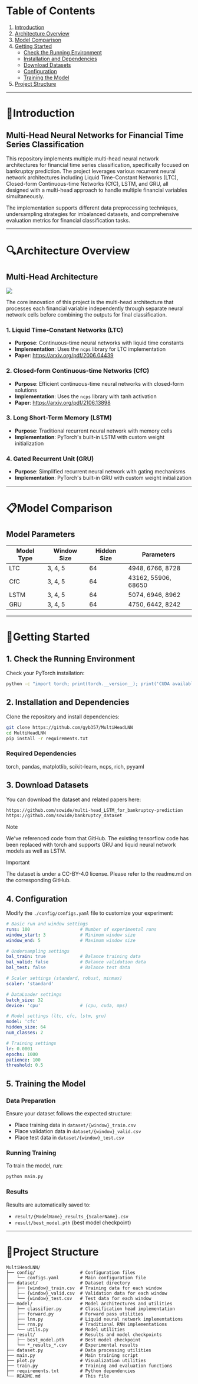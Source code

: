 # Table of Contents

1. [Introduction](#introduction)
2. [Architecture Overview](#architecture-overview)
3. [Model Comparison](#model-comparison)
4. [Getting Started](#getting-started)
   * [Check the Running Environment](#1-check-the-running-environment)
   * [Installation and Dependencies](#2-installation-and-dependencies)
   * [Download Datasets](#3-download-datasets)
   * [Configuration](#4-configuration)
   * [Training the Model](#5-training-the-model)
5. [Project Structure](#project-structure)

---

# 📑Introduction

## Multi-Head Neural Networks for Financial Time Series Classification

This repository implements multiple multi-head neural network architectures for financial time series classification, specifically focused on bankruptcy prediction. The project leverages various recurrent neural network architectures including Liquid Time-Constant Networks (LTC), Closed-form Continuous-time Networks (CfC), LSTM, and GRU, all designed with a multi-head approach to handle multiple financial variables simultaneously.

The implementation supports different data preprocessing techniques, undersampling strategies for imbalanced datasets, and comprehensive evaluation metrics for financial classification tasks.

---

# 🔍Architecture Overview

## Multi-Head Architecture

<img src="assets/architecture.png">

The core innovation of this project is the multi-head architecture that processes each financial variable independently through separate neural network cells before combining the outputs for final classification. 

### 1. Liquid Time-Constant Networks (LTC)
- **Purpose**: Continuous-time neural networks with liquid time constants
- **Implementation**: Uses the `ncps` library for LTC implementation
- **Paper**: https://arxiv.org/pdf/2006.04439

### 2. Closed-form Continuous-time Networks (CfC)
- **Purpose**: Efficient continuous-time neural networks with closed-form solutions
- **Implementation**: Uses the `ncps` library with tanh activation
- **Paper**: https://arxiv.org/pdf/2106.13898

### 3. Long Short-Term Memory (LSTM)
- **Purpose**: Traditional recurrent neural network with memory cells
- **Implementation**: PyTorch's built-in LSTM with custom weight initialization

### 4. Gated Recurrent Unit (GRU)
- **Purpose**: Simplified recurrent neural network with gating mechanisms
- **Implementation**: PyTorch's built-in GRU with custom weight initialization

---

# 📋Model Comparison

## Model Parameters

<div align="center">

| Model Type | Window Size | Hidden Size | Parameters |
|------------|-------------|-------------|------------|
| LTC        | 3, 4, 5     | 64          | 4948, 6766, 8728 |
| CfC        | 3, 4, 5     | 64          | 43162, 55906, 68650 |
| LSTM       | 3, 4, 5     | 64          | 5074, 6946, 8962 |
| GRU        | 3, 4, 5     | 64          | 4750, 6442, 8242 |

</div>

---

# 🔨Getting Started

## 1. Check the Running Environment

Check your PyTorch installation:
```bash
python -c "import torch; print(torch.__version__); print('CUDA available:', torch.cuda.is_available())"
```

## 2. Installation and Dependencies

Clone the repository and install dependencies:

```bash
git clone https://github.com/gyb357/MultiHeadLNN
cd MultiHeadLNN
pip install -r requirements.txt
```

### Required Dependencies

torch, pandas, matplotlib, scikit-learn, ncps, rich, pyyaml

## 3. Download Datasets

You can download the dataset and related papers here:

```bash
https://github.com/sowide/multi-head_LSTM_for_bankruptcy-prediction
https://github.com/sowide/bankruptcy_dataset
```

 > [!Note]
 > We've referenced code from that GitHub.
 > The existing tensorflow code has been replaced with torch and supports GRU and liquid neural network models as well as LSTM.

 > [!IMPORTANT]
 > The dataset is under a CC-BY-4.0 license.
 > Please refer to the readme.md on the corresponding GitHub.


## 4. Configuration

Modify the `./config/configs.yaml` file to customize your experiment:

```yaml
# Basic run and window settings
runs: 100                   # Number of experimental runs
window_start: 3             # Minimum window size
window_end: 5               # Maximum window size

# Undersampling settings
bal_train: true             # Balance training data
bal_valid: false            # Balance validation data
bal_test: false             # Balance test data

# Scaler settings (standard, robust, minmax)
scaler: 'standard'

# DataLoader settings
batch_size: 32
device: 'cpu'               # (cpu, cuda, mps)

# Model settings (ltc, cfc, lstm, gru)
model: 'cfc'
hidden_size: 64
num_classes: 2

# Training settings
lr: 0.0001
epochs: 1000
patience: 100
threshold: 0.5
```

## 5. Training the Model

### Data Preparation

Ensure your dataset follows the expected structure:
- Place training data in `dataset/{window}_train.csv`
- Place validation data in `dataset/{window}_valid.csv`
- Place test data in `dataset/{window}_test.csv`

### Running Training

To train the model, run:

```bash
python main.py
```

### Results

Results are automatically saved to:
- `result/{ModelName}_results_{ScalerName}.csv`
- `result/best_model.pth` (best model checkpoint)

---

# 📁Project Structure

```
MultiHeadLNN/
├── config/                 # Configuration files
│   └── configs.yaml        # Main configuration file
├── dataset/                # Dataset directory
│   ├── {window}_train.csv  # Training data for each window
│   ├── {window}_valid.csv  # Validation data for each window
│   └── {window}_test.csv   # Test data for each window
├── model/                  # Model architectures and utilities
│   ├── classifier.py       # Classification head implementation
│   ├── forward.py          # Forward pass utilities
│   ├── lnn.py              # Liquid neural network implementations
│   ├── rnn.py              # Traditional RNN implementations
│   └── utils.py            # Model utilities
├── result/                 # Results and model checkpoints
│   ├── best_model.pth      # Best model checkpoint
│   └── *_results_*.csv     # Experimental results
├── dataset.py              # Data processing utilities
├── main.py                 # Main training script
├── plot.py                 # Visualization utilities
├── train.py                # Training and evaluation functions
├── requirements.txt        # Python dependencies
└── README.md               # This file
```
